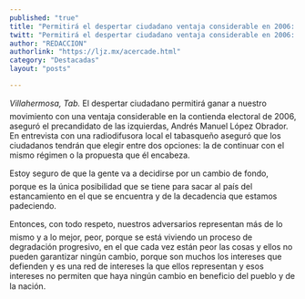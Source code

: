 ```yaml
---
published: "true"
title: "Permitirá el despertar ciudadano ventaja considerable en 2006: AMLO"
twitt: "Permitirá el despertar ciudadano ventaja considerable en 2006: AMLO"
author: "REDACCION"
authorlink: "https://ljz.mx/acercade.html"
category: "Destacadas"
layout: "posts"

---
```




*Villahermosa, Tab.* El despertar ciudadano permitirá ganar a nuestro movimiento con una ventaja considerable en la contienda electoral de 2006, aseguró el precandidato de las izquierdas, Andrés Manuel López Obrador.  
  En entrevista con una radiodifusora local el tabasqueño aseguró que los ciudadanos tendrán que elegir entre dos opciones: la de continuar con el mismo régimen o la propuesta que él encabeza.



  Estoy seguro de que la gente va a decidirse por un cambio de fondo, porque es la única posibilidad que se tiene para sacar al país del estancamiento en el que se encuentra y de la decadencia que estamos padeciendo.



  Entonces, con todo respeto, nuestros adversarios representan más de lo mismo y a lo mejor, peor, porque se está viviendo un proceso de degradación progresivo, en el que cada vez están peor las cosas y ellos no pueden garantizar ningún cambio, porque son muchos los intereses que defienden y es una red de intereses la que ellos representan y esos intereses no permiten que haya ningún cambio en beneficio del pueblo y de la nación.

